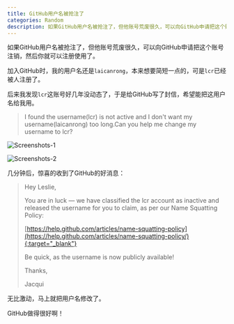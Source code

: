 ```yaml
---
title: GitHub用户名被抢注了
categories: Random
description: 如果GitHub用户名被抢注了，但他账号荒废很久，可以向GitHub申请把这个账号注销，然后你就可以注册使用了。
---
```


如果GitHub用户名被抢注了，但他账号荒废很久，可以向GitHub申请把这个账号注销，然后你就可以注册使用了。

加入GitHub时，我的用户名还是`laicanrong`，本来想要简短一点的，可是`lcr`已经被人注册了。

后来我发现`lcr`这账号好几年没动态了，于是给GitHub写了封信，希望能把这用户名给我用。

> I found the username(lcr) is not active and I don't want my username(laicanrong) too long.Can you help me change my username to lcr?

<!-- more -->

![Screenshots-1](/assets/posts-img/20171231/github-account1.jpg)

![Screenshots-2](/assets/posts-img/20171231/github-account2.jpg)

几分钟后，惊喜的收到了GitHub的好消息：

> Hey Leslie,
> 
> You are in luck — we have classified the lcr account as inactive and released the username for you to claim, as per our Name Squatting Policy:
> 
> [https://help.github.com/articles/name-squatting-policy](https://help.github.com/articles/name-squatting-policy/){:target="_blank"}
> 
> Be quick, as the username is now publicly available!
> 
> Thanks,
> 
> Jacqui

无比激动，马上就把用户名修改了。

GitHub做得很好啊！